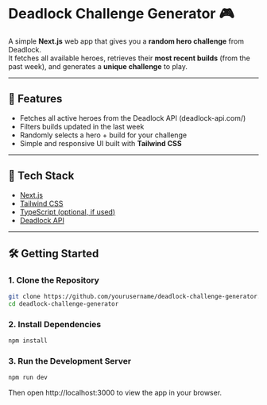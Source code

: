 # Deadlock Challenge Generator 🎮

A simple **Next.js** web app that gives you a **random hero challenge** from Deadlock.  
It fetches all available heroes, retrieves their **most recent builds** (from the past week), and generates a **unique challenge** to play.

---

## 🚀 Features

- Fetches all active heroes from the Deadlock API (deadlock-api.com/)
- Filters builds updated in the last week
- Randomly selects a hero + build for your challenge
- Simple and responsive UI built with **Tailwind CSS**

---

## 🧩 Tech Stack

- [Next.js](https://nextjs.org/)
- [Tailwind CSS](https://tailwindcss.com/)
- [TypeScript (optional, if used)](https://www.typescriptlang.org/)
- [Deadlock API](https://deadlock-api.com/)

---

## 🛠️ Getting Started

### 1. Clone the Repository

```bash
git clone https://github.com/yourusername/deadlock-challenge-generator.git
cd deadlock-challenge-generator
```

### 2. Install Dependencies

```bash
npm install
```

### 3. Run the Development Server

```bash
npm run dev
```

Then open http://localhost:3000
to view the app in your browser.

